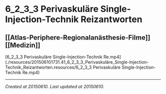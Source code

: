 # 6_2_3_3 Perivaskuläre Single-Injection-Technik Reizantworten
 [[Atlas-Periphere-Regionalanästhesie-Filme]] [[Medizin]] 
---



[6\_2\_3\_3 Perivaskuläre Single-Injection-Technik Re.mp4](./resources/201506101731.41_6_2_3_3_Perivaskuläre_Single-Injection-Technik_Reizantworten.resources/6_2_3_3 Perivaskuläre Single-Injection-Technik Re.mp4)

---

_Created at 20150610._
_Last updated at 20150610._




